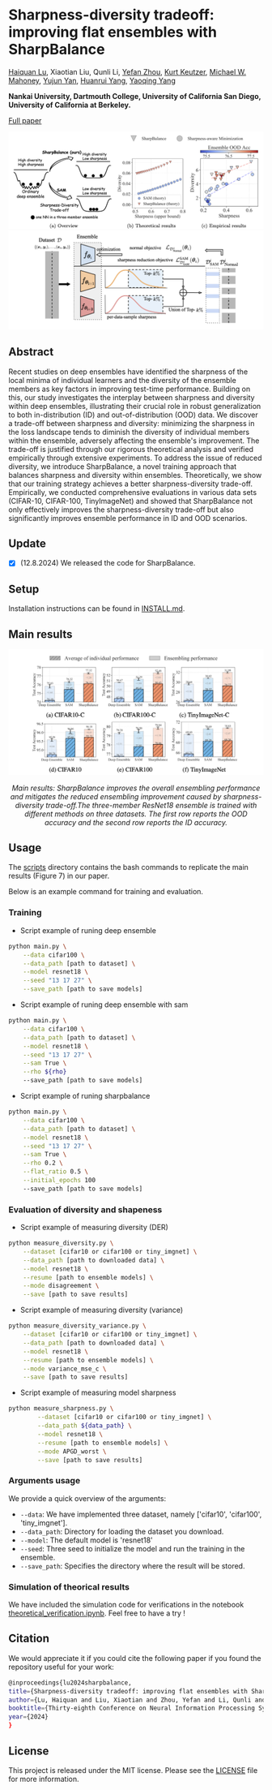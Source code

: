 # Sharpness-diversity tradeoff: improving flat ensembles with SharpBalance

[Haiquan Lu](https://haiquanlu.github.io/), Xiaotian Liu, Qunli Li, [Yefan Zhou](https://yefanzhou.github.io/), [Kurt Keutzer](https://people.eecs.berkeley.edu/~keutzer/), [Michael W. Mahoney](https://www.stat.berkeley.edu/~mmahoney/), [Yujun Yan](https://sites.google.com/umich.edu/yujunyan/home), [Huanrui Yang](https://sites.google.com/view/huanrui-yang), [Yaoqing Yang](https://sites.google.com/site/yangyaoqingcmu/)

**Nankai University, Dartmouth College, University of California San Diego, University of California at Berkeley.**

[Full paper](https://arxiv.org/pdf/2407.12996)

![system](assert/system1.png)
![system](assert/system2.png)

## Abstract
Recent studies on deep ensembles have identified the sharpness of the local minima of individual learners and the diversity of the ensemble members as key factors in improving test-time performance. Building on this, our study investigates the interplay between sharpness and diversity within deep ensembles, illustrating their crucial role in robust generalization to both in-distribution (ID) and out-of-distribution (OOD) data. We discover a trade-off between sharpness and diversity: minimizing the sharpness in the loss landscape tends to diminish the diversity of individual members within the ensemble, adversely affecting the ensemble's improvement. The trade-off is justified through our rigorous theoretical analysis and verified empirically through extensive experiments. To address the issue of reduced diversity, we introduce SharpBalance, a novel training approach that balances sharpness and diversity within ensembles. Theoretically, we show that our training strategy achieves a better sharpness-diversity trade-off. Empirically, we conducted comprehensive evaluations in various data sets (CIFAR-10, CIFAR-100, TinyImageNet) and showed that SharpBalance not only effectively improves the sharpness-diversity trade-off but also significantly improves ensemble performance in ID and OOD scenarios.

## Update
- [x] (12.8.2024) We released the code for SharpBalance.

## Setup
Installation instructions can be found in [INSTALL.md](INSTALL.md).

## Main results
![results](assert/results.png)

<p style="text-align: center;"><i>Main results: SharpBalance improves the overall ensembling performance and mitigates
the reduced ensembling improvement caused by sharpness-diversity trade-off.The three-member ResNet18 ensemble is trained with different methods on three datasets. The first row reports the OOD accuracy and the second row reports the ID accuracy.</i></p>

## Usage
The [scripts](scripts) directory contains the bash commands to replicate the main results (Figure 7) in our paper.

Below is an example command for training and evaluation.
### Training
* Script example of runing deep ensemble 
```sh
python main.py \
    --data cifar100 \
    --data_path [path to dataset] \
    --model resnet18 \
    --seed "13 17 27" \
    --save_path [path to save models]
```

* Script example of runing deep ensemble with sam
```sh
python main.py \
    --data cifar100 \
    --data_path [path to dataset] \
    --model resnet18 \
    --seed "13 17 27" \
    --sam True \
    --rho ${rho}
    --save_path [path to save models]
```

* Script example of runing sharpbalance
```sh
python main.py \
    --data cifar100 \
    --data_path [path to dataset] \
    --model resnet18 \
    --seed "13 17 27" \
    --sam True \
    --rho 0.2 \
    --flat_ratio 0.5 \
    --initial_epochs 100
    --save_path [path to save models]
```

### Evaluation of diversity and shapeness 
* Script example of measuring diversity (DER)
```sh
python measure_diversity.py \
    --dataset [cifar10 or cifar100 or tiny_imgnet] \
    --data_path [path to downloaded data] \
    --model resnet18 \
    --resume [path to ensemble models] \
    --mode disagreement \
    --save [path to save results]
```

* Script example of measuring diversity (variance)
```sh
python measure_diversity_variance.py \
    --dataset [cifar10 or cifar100 or tiny_imgnet] \
    --data_path [path to downloaded data] \
    --model resnet18 \
    --resume [path to ensemble models] \
    --mode variance_mse_c \
    --save [path to save results]
```

* Script example of measuring model sharpness
```sh
python measure_sharpness.py \
        --dataset [cifar10 or cifar100 or tiny_imgnet] \
        --data_path ${data_path} \
        --model resnet18 \
        --resume [path to ensemble models] \
        --mode APGD_worst \
        --save [path to save results]
```

### Arguments usage
We provide a quick overview of the arguments:  
- `--data`: We have implemented three dataset, namely ['cifar10', 'cifar100', 'tiny_imgnet'].
- `--data_path`: Directory for loading the dataset you download.
- `--model`: The default model is 'resnet18'
- `--seed`: Three seed to initialize the model and run the training in the ensemble.
- `--save_path`: Specifies the directory where the result will be stored.

### Simulation of theorical results
We have included the simulation code for verifications in the notebook [theoretical_verification.ipynb](theoretical_verification.ipynb). Feel free to have a try !

## Citation
We would appreciate it if you could cite the following paper if you found the repository useful for your work:

```bash
@inproceedings{lu2024sharpbalance,
title={Sharpness-diversity tradeoff: improving flat ensembles with SharpBalance},
author={Lu, Haiquan and Liu, Xiaotian and Zhou, Yefan and Li, Qunli and Keutzer, Kurt and Mahoney, Michael W and Yan, Yujun and Yang, Huanrui and Yang, Yaoqing},
booktitle={Thirty-eighth Conference on Neural Information Processing Systems},
year={2024}
}
```

## License
This project is released under the MIT license. Please see the [LICENSE](LICENSE) file for more information.